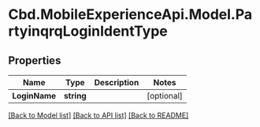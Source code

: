 # Cbd.MobileExperienceApi.Model.PartyinqrqLoginIdentType

## Properties

Name | Type | Description | Notes
------------ | ------------- | ------------- | -------------
**LoginName** | **string** |  | [optional] 

[[Back to Model list]](../README.md#documentation-for-models) [[Back to API list]](../README.md#documentation-for-api-endpoints) [[Back to README]](../README.md)


